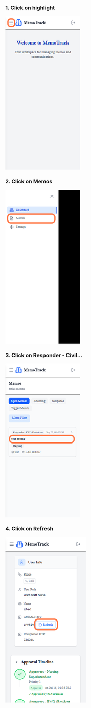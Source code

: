 

### 1. Click on highlight
![Step 1 screenshot](https://raw.githubusercontent.com/Memotrack/docs/2c576459b479847f96321725d0da7aa2465f4045/manual/photo/81968e36-1f90-4950-bafc-0006f997e0d9.webp)


### 2. Click on Memos
![Step 2 screenshot](https://raw.githubusercontent.com/Memotrack/docs/2c576459b479847f96321725d0da7aa2465f4045/manual/photo/736fcd3d-cd8a-4770-8d4e-1187b3ba9c7c.png)


### 3. Click on Responder - Civil…
![Step 3 screenshot](https://raw.githubusercontent.com/Memotrack/docs/2c576459b479847f96321725d0da7aa2465f4045/manual/photo/0d22e9a3-ec0c-4451-a84c-de385bb199bd.webp)


### 4. Click on Refresh
![Step 4 screenshot](https://raw.githubusercontent.com/Memotrack/docs/2c576459b479847f96321725d0da7aa2465f4045/manual/photo/471cafb3-617d-44a4-8572-6424f14abc77.webp)
